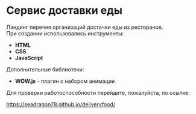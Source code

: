 # Сервис доставки еды

Лэндинг перечня организаций достачки еды из ресторанов.
<br>
При создании использовались инструменты:

- <b>HTML</b>
- <b>CSS</b>
- <b>JavaScript</b>

Дополнительные библиотеки:
- <b>WOW.js</b> - плагин с набором анимации

Для проверки работоспособности перейдите, пожалуйста, по ссылке:

https://seadragon78.github.io/deliveryfood/
